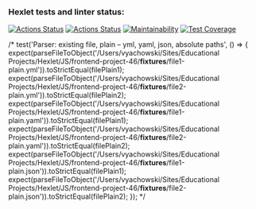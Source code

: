 ### Hexlet tests and linter status:
[![Actions Status](https://github.com/Vyachowski/frontend-project-46/workflows/hexlet-check/badge.svg)](https://github.com/Vyachowski/frontend-project-46/actions)
[![Actions Status](https://github.com/Vyachowski/frontend-project-46/workflows/Node%20CI/badge.svg)](https://github.com/Vyachowski/frontend-project-46/actions)
[![Maintainability](https://api.codeclimate.com/v1/badges/a626066198bb2e936921/maintainability)](https://codeclimate.com/github/Vyachowski/frontend-project-46/maintainability)
[![Test Coverage](https://api.codeclimate.com/v1/badges/a626066198bb2e936921/test_coverage)](https://codeclimate.com/github/Vyachowski/frontend-project-46/test_coverage)

/*
test('Parser: existing file, plain – yml, yaml, json, absolute paths', () => {
expect(parseFileToObject('/Users/vyachowski/Sites/Educational Projects/Hexlet/JS/frontend-project-46/__fixtures__/file1-plain.yml')).toStrictEqual(filePlain1);
expect(parseFileToObject('/Users/vyachowski/Sites/Educational Projects/Hexlet/JS/frontend-project-46/__fixtures__/file2-plain.yml')).toStrictEqual(filePlain2);
expect(parseFileToObject('/Users/vyachowski/Sites/Educational Projects/Hexlet/JS/frontend-project-46/__fixtures__/file1-plain.yaml')).toStrictEqual(filePlain1);
expect(parseFileToObject('/Users/vyachowski/Sites/Educational Projects/Hexlet/JS/frontend-project-46/__fixtures__/file2-plain.yaml')).toStrictEqual(filePlain2);
expect(parseFileToObject('/Users/vyachowski/Sites/Educational Projects/Hexlet/JS/frontend-project-46/__fixtures__/file1-plain.json')).toStrictEqual(filePlain1);
expect(parseFileToObject('/Users/vyachowski/Sites/Educational Projects/Hexlet/JS/frontend-project-46/__fixtures__/file2-plain.json')).toStrictEqual(filePlain2);
});
*/
